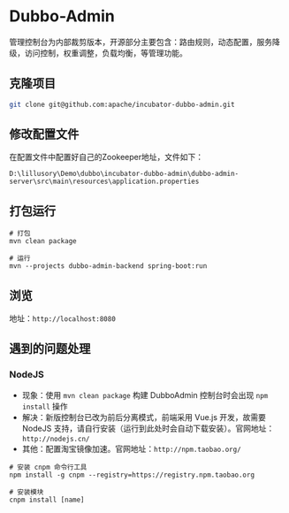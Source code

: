 # Dubbo-Admin

管理控制台为内部裁剪版本，开源部分主要包含：路由规则，动态配置，服务降级，访问控制，权重调整，负载均衡，等管理功能。

## 克隆项目

```bash
git clone git@github.com:apache/incubator-dubbo-admin.git
```

## 修改配置文件

在配置文件中配置好自己的Zookeeper地址，文件如下：

`D:\lillusory\Demo\dubbo\incubator-dubbo-admin\dubbo-admin-server\src\main\resources\application.properties`

## 打包运行

```text
# 打包
mvn clean package

# 运行
mvn --projects dubbo-admin-backend spring-boot:run
```

## 浏览

地址：`http://localhost:8080`

## 遇到的问题处理

### NodeJS

- 现象：使用 `mvn clean package` 构建 DubboAdmin 控制台时会出现 `npm install` 操作
- 解决：新版控制台已改为前后分离模式，前端采用 Vue.js 开发，故需要 NodeJS 支持，请自行安装（运行到此处时会自动下载安装）。官网地址：`http://nodejs.cn/`
- 其他：配置淘宝镜像加速。官网地址：`http://npm.taobao.org/`

```text
# 安装 cnpm 命令行工具
npm install -g cnpm --registry=https://registry.npm.taobao.org

# 安装模块
cnpm install [name]
```

